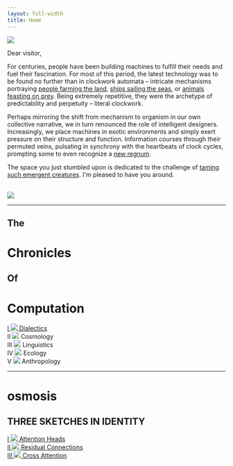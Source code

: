 ```yaml
---
layout: full-width
title: Home
---
```


<div class="flex-container bio-section">
  <div class="flex-item">
  </div>
  <div class="flex-item" style="flex-shrink: 1;">
    <img src="{{ site.baseurl }}/assets/img/profile.jpg" class="profile">
    <p class="letter">
      Dear visitor,
    </p>
    <p class="letter">
      For centuries, people have been building machines to fulfill their needs and fuel their fascination. For most of this period, the latest technology was to be found no further than in clockwork automata – intricate mechanisms portraying <a href="https://www.britishmuseum.org/collection/object/H_1888-1201-122">people farming the land</a>, <a href="https://www.britishmuseum.org/collection/object/H_1866-1030-1">ships sailing the seas</a>, or <a href="https://www.vam.ac.uk/articles/tipus-tiger">animals feasting on prey</a>. Being extremely repetitive, they were the archetype of predictability and perpetuity – literal clockwork.
    </p>
    <p class="letter">
      Perhaps mirroring the shift from mechanism to organism in our own collective narrative, we in turn renounced the role of intelligent designers. Increasingly, we place machines in exotic environments and simply exert pressure on their structure and function. Information courses through their permuted veins, pulsating in synchrony with the heartbeats of clock cycles, prompting some to even recognize a <a href="https://www.youtube.com/watch?v=g0u2cVaKVLo">new regnum</a>.
    </p>
    <p class="letter">
      The space you just stumbled upon is dedicated to the challenge of <a href="https://80000hours.org/problem-profiles/artificial-intelligence/">taming such emergent creatures</a>. I'm pleased to have you around.
    </p>
    <br/>
    <img src="{{ site.baseurl }}/assets/img/signature.png" class="signature"/>
  </div>
  <div class="flex-item">
  </div>
</div>

<hr class="hr-text" id="chronicom" data-content="MOONSHOT PROJECT SERIES" style="line-height: 3em;">

<div class="t2c-title-section">
  <h2 class="t2c">
    The
  </h2>
  <h1 class="t2c">
    Chronicles
  </h1>
  <h2 class="t2c">
    Of
  </h2>
  <h1 class="t2c">
    Computation
  </h1>
</div>

<div class="flex-container t2c-body-section">
  <div class="flex-item">
  <a href="{{ site.baseurl }}/chronicom/dialectics">
    I
    <img src="{{ site.baseurl }}/assets/img/Dialectics.png" class="cover"/>
    Dialectics
  </a>
  </div>
  <div class="flex-item">
    II
    <img src="{{ site.baseurl }}/assets/img/Cosmology.png" class="cover-unavailable"/>
    Cosmology
  </div>
  <div class="flex-item">
    III
    <img src="{{ site.baseurl }}/assets/img/Linguistics.png" class="cover-unavailable"/>
    Linguistics
  </div>
  <div class="flex-item">
    IV
    <img src="{{ site.baseurl }}/assets/img/Ecology.png" class="cover-unavailable"/>
    Ecology
  </div>
  <div class="flex-item">
    V
    <img src="{{ site.baseurl }}/assets/img/Anthropology.png" class="cover-unavailable"/>
    Anthropology
  </div>
</div>


<hr class="hr-text" id="osmosis" data-content="LIFESTYLE COMMENTARY" style="line-height: 3em">

<div class="osmosis-title-section">
  <h1 class="osmosis">
    osmosis
  </h1>
  <h2 class="osmosis">
    THREE SKETCHES IN IDENTITY
  </h2>
</div>

<div class="flex-container osmosis-body-section">
  <div class="flex-item">
  <a href="{{ site.baseurl }}/osmosis" style="display: inline;">
    I
    <img src="{{ site.baseurl }}/assets/img/osm1.png" class="sketch"/>
    Attention Heads
  </a>
  </div>
  <div class="flex-item">
  <a href="{{ site.baseurl }}/osmosis" style="display: inline;">
    II
    <img src="{{ site.baseurl }}/assets/img/osm2.png" class="sketch"/>
    Residual Connections
    </a>
  </div>
  <div class="flex-item">
    <a href="{{ site.baseurl }}/osmosis" style="display: inline;">
    III
    <img src="{{ site.baseurl }}/assets/img/osm3.png" class="sketch"/>
    Cross Attention
    </a>
  </div>
</div>
